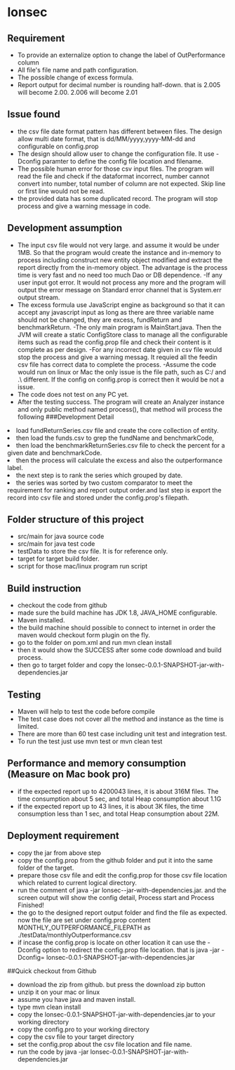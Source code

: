 # lonsec
## Requirement 
- To provide an externalize option to change the label of OutPerformance column
- All file's file name and path configuration.
- The possible change of excess formula.
- Report output for decimal number is rounding half-down. that is 2.005 will become 2.00. 2.006 will become 2.01


## Issue found
- the csv file date format pattern has different between files. The design allow multi date format, that is dd/MM/yyyy,yyyy-MM-dd and configurable on config.prop
- The design should allow user to change the configuration file. It use -Dconfig paramter to define the config file location and filename.
- The possible human error for those csv input files. The program will read the file and check if the dataformat incorrect, number cannot convert into number, total number of column are not expected. Skip line or first line would not be read.
- the provided data has some duplicated record. The program will stop process and give a warning message in code.


## Development assumption
- The input csv file would not very large. and assume it would be under 1MB. So that the program would create the instance and in-memory to process including construct new entity object modified and extract the report directly from the in-memory object. The advantage is the process time is very fast and no need too much Dao or DB dependence.
-If any user input got error. It would not process any more and the program will output the error message on Standard error channel that is System.err output stream.
- The excess formula use JavaScript engine as background so that it can accept any javascript input as long as there are three variable name should not be changed, they are excess, fundReturn and benchmarkReturn.
-The only main program is MainStart.java. Then the JVM will create a static ConfigStore class to manage all the configurable items such as read the config.prop file and check their content is it complete as per design.
-For any incorrect date given in csv file would stop the process and give a warning messag. It requied all the feedin csv file has correct data to complete the process.
-Assume the code would run on linux or Mac the only issue is the file path, such as C:/ and .\ different. If the config on config.prop is correct then it would be not a issue.
- The code does not test on any PC yet.
- After the testing success. The program will create an Analyzer instance and only public method named process(), that method will process the following
###Development Detail
<li>load fundReturnSeries.csv file and create the core collection of entity. 
<li>then load the funds.csv to grep the fundName and benchmarkCode,
<li>then load the benchmarkReturnSeries.csv file to check the percent for a given date and benchmarkCode.
<li>then the process will calculate the excess and also the outperformance label.
<li>the next step is to rank the series which grouped by date.
<li>the series was sorted by two custom comparator to meet the requirement for ranking and report output order.and last step is export the record into csv file and stored under the config.prop's filepath. 

## Folder structure of this project
- src/main for java source code
- src/main for java test code
- testData to store the csv file. It is for reference only.
- target for target build folder.
- script for those mac/linux program run script

## Build instruction
- checkout the code from github
- made sure the build machine has JDK 1.8, JAVA_HOME configurable.
- Maven installed.
- the build machine should possible to connect to internet in order the maven would checkout form plugin on the fly.
- go to the folder on pom.xml and run mvn clean install
- then it would show the SUCCESS after some code download and build process.
- then go to target folder and copy the lonsec-0.0.1-SNAPSHOT-jar-with-dependencies.jar

## Testing
- Maven will help to test the code before compile
- The test case does not cover all the method and instance as the time is limited.
- There are more than 60 test case including unit test and integration test.
- To run the test just use mvn test or mvn clean test

## Performance and memory consumption (Measure on Mac book pro)
- if the expected report up to 4200043 lines, it is about 316M files. The time consumption about 5 sec, and total Heap consumption about 1.1G
- if the expected report up to 43 lines, it is about 3K files, the time consumption less than 1 sec, and total Heap consumption about 22M.

## Deployment requirement
- copy the jar from above step
- copy the config.prop from the github folder and put it into the same folder of the target.
- prepare those csv file and edit the config.prop for those csv file location which related to current logical directory.
- run the comment of java -jar lonsec-<XXXX>-jar-with-dependencies.jar. and the screen output will show the config detail, Process start and Process Finished!
- the go to the designed report output folder and find the file as expected. now the file are set under config.prop content MONTHLY_OUTPERFORMANCE_FILEPATH as ./testData/monthlyOutperformance.csv
- if incase the config.prop is locate on other location it can use the -Dconfig option to redirect the config.prop file location. that is java -jar -Dconfig=<somewhere else> lonsec-0.0.1-SNAPSHOT-jar-with-dependencies.jar

##Quick checkout from Github
- download the zip from github. but press the download zip button
- unzip it on your mac or linux
- assume you have java and maven install.
- type mvn clean install
- copy the lonsec-0.0.1-SNAPSHOT-jar-with-dependencies.jar to your working directory
- copy the config.pro to your working directory
- copy the csv file to your target directory
- set the config.prop about the csv file location and file name.
- run the code by java -jar lonsec-0.0.1-SNAPSHOT-jar-with-dependencies.jar



 
